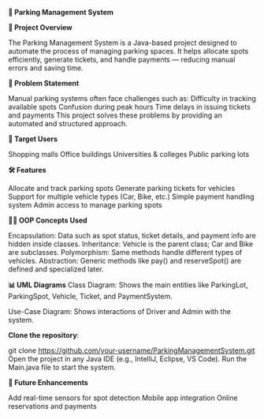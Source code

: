 **🚗 Parking Management System**

**📌 Project Overview**

The Parking Management System is a Java-based project designed to automate the process of managing parking spaces. It helps allocate spots efficiently, generate tickets, and handle payments — reducing manual errors and saving time.

**🎯 Problem Statement**

Manual parking systems often face challenges such as:
Difficulty in tracking available spots
Confusion during peak hours
Time delays in issuing tickets and payments
This project solves these problems by providing an automated and structured approach.

**👥 Target Users**

Shopping malls
Office buildings
Universities & colleges
Public parking lots

**🛠️ Features**

Allocate and track parking spots
Generate parking tickets for vehicles
Support for multiple vehicle types (Car, Bike, etc.)
Simple payment handling system
Admin access to manage parking spots

**🧑‍💻 OOP Concepts Used**

Encapsulation: Data such as spot status, ticket details, and payment info are hidden inside classes.
Inheritance: Vehicle is the parent class; Car and Bike are subclasses.
Polymorphism: Same methods handle different types of vehicles.
Abstraction: Generic methods like pay() and reserveSpot() are defined and specialized later.

**📊 UML Diagrams**
Class Diagram: Shows the main entities like ParkingLot, ParkingSpot, Vehicle, Ticket, and PaymentSystem.

Use-Case Diagram: Shows interactions of Driver and Admin with the system.

**Clone the repository**:

git clone https://github.com/your-username/ParkingManagementSystem.git
Open the project in any Java IDE (e.g., IntelliJ, Eclipse, VS Code).
Run the Main.java file to start the system.

**📌 Future Enhancements**

Add real-time sensors for spot detection
Mobile app integration
Online reservations and payments
